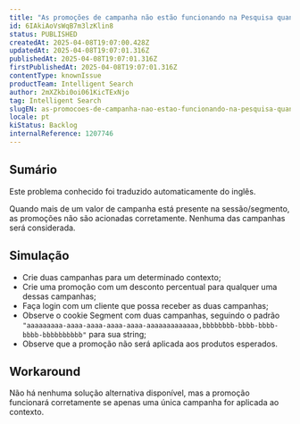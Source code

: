 ```yaml
---
title: "As promoções de campanha não estão funcionando na Pesquisa quando várias campanhas são aplicáveis"
id: 6IAkiAoVsWqB7m3lzKlin8
status: PUBLISHED
createdAt: 2025-04-08T19:07:00.428Z
updatedAt: 2025-04-08T19:07:01.316Z
publishedAt: 2025-04-08T19:07:01.316Z
firstPublishedAt: 2025-04-08T19:07:01.316Z
contentType: knownIssue
productTeam: Intelligent Search
author: 2mXZkbi0oi061KicTExNjo
tag: Intelligent Search
slugEN: as-promocoes-de-campanha-nao-estao-funcionando-na-pesquisa-quando-varias-campanhas-sao-aplicaveis
locale: pt
kiStatus: Backlog
internalReference: 1207746
---
```


## Sumário

<div class="alert alert-info">
  <p>Este problema conhecido foi traduzido automaticamente do inglês.</p>
</div>


Quando mais de um valor de campanha está presente na sessão/segmento, as promoções não são acionadas corretamente. Nenhuma das campanhas será considerada.

## Simulação



- Crie duas campanhas para um determinado contexto;
- Crie uma promoção com um desconto percentual para qualquer uma dessas campanhas;
- Faça login com um cliente que possa receber as duas campanhas;
- Observe o cookie Segment com duas campanhas, seguindo o padrão `"aaaaaaaaa-aaaa-aaaa-aaaa-aaaa-aaaaaaaaaaaaa,bbbbbbbb-bbbb-bbbb-bbbb-bbbbbbbbbb"` para sua string;
- Observe que a promoção não será aplicada aos produtos esperados.



## Workaround


Não há nenhuma solução alternativa disponível, mas a promoção funcionará corretamente se apenas uma única campanha for aplicada ao contexto.





